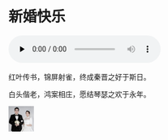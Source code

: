 # 新婚快乐
<audio id="audio" controls=true preload="none" autoplay=true>
      <source id="mp3" src="music.mp3">
      </audio>
      
红叶传书，锦屏射雀，终成秦晋之好于斯日。

白头偕老，鸿案相庄，愿结琴瑟之欢于永年。

<img src='mei.png' width="10%">
